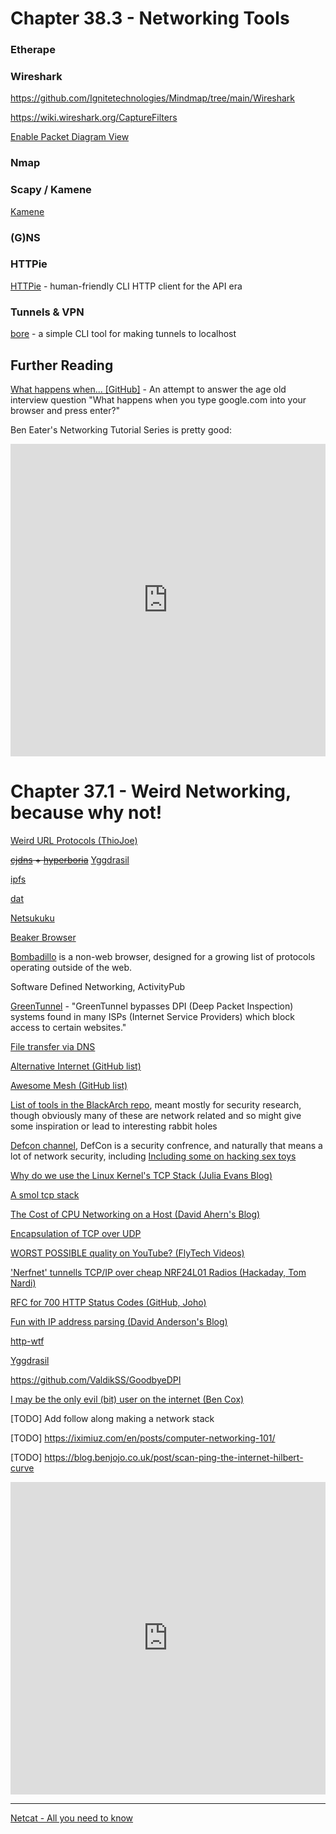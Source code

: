 # Chapter 38.3 - Networking Tools

### Etherape

### Wireshark

https://github.com/Ignitetechnologies/Mindmap/tree/main/Wireshark

https://wiki.wireshark.org/CaptureFilters

[Enable Packet Diagram View](https://www.cellstream.com/reference-reading/tipsandtricks/541-wireshark-packetdiagram)

### Nmap

### Scapy / Kamene

[Kamene](https://kamene.readthedocs.io/en/latest/introduction.html)

### (G)NS

### HTTPie 

[HTTPie](https://github.com/httpie/httpie) - human-friendly CLI HTTP client for the API era

### Tunnels & VPN

[bore](https://github.com/ekzhang/bore) - a simple CLI tool for making tunnels to localhost

## Further Reading

[What happens when... [GitHub]](https://github.com/alex/what-happens-when) - An attempt to answer the age old interview question "What happens when you type google.com into your browser and press enter?"

Ben Eater's Networking Tutorial Series is pretty good:

<iframe width="100%" height="500" src="https://www.youtube.com/embed/videoseries?list=PLowKtXNTBypH19whXTVoG3oKSuOcw_XeW" frameborder="0" allow="accelerometer; autoplay; clipboard-write; encrypted-media; gyroscope; picture-in-picture" allowfullscreen></iframe>



# Chapter 37.1 - Weird Networking, because why not!

[Weird URL Protocols (ThioJoe)](https://www.youtube.com/watch?v=WcLmMLqnKCM)

~~[cjdns](https://github.com/cjdelisle/cjdns) + [hyperboria](https://hyperboria.net)~~ [Yggdrasil](https://sudonull.com/post/31578-CJDNS-is-dead-long-live-Yggdrasil)

[ipfs](https://ipfs.io)

[dat](https://dat.foundation)

[Netsukuku](http://netsukuku.freaknet.org)

[Beaker Browser](https://beakerbrowser.com)

[Bombadillo](https://bombadillo.colorfield.space) is a non-web browser, designed for a growing list of protocols operating outside of the web.

Software Defined Networking, ActivityPub

[GreenTunnel](https://github.com/SadeghHayeri/GreenTunnel) - "GreenTunnel bypasses DPI (Deep Packet Inspection) systems found in many ISPs (Internet Service Providers) which block access to certain websites."

[File transfer via DNS](https://github.com/leonjza/dnsfilexfer)

[Alternative Internet (GitHub list)](https://github.com/redecentralize/alternative-internet)

[Awesome Mesh (GitHub list)](https://github.com/moarpepes/awesome-mesh)

[List of tools in the BlackArch repo](https://blackarch.org/tools.html), meant mostly for security research, though obviously many of these are network related and so might give some inspiration or lead to interesting rabbit holes

[Defcon channel](https://www.youtube.com/user/DEFCONConference/videos), DefCon is a security confrence, and naturally that means a lot of network security, including [Including some on hacking sex toys](https://www.youtube.com/watch?v=RnxcPeemHSc&ab_channel=DEFCONConference)

[Why do we use the Linux Kernel's TCP Stack (Julia Evans Blog)](https://jvns.ca/blog/2016/06/30/why-do-we-use-the-linux-kernels-tcp-stack/)

[A smol tcp stack](https://github.com/smoltcp-rs/smoltcp)

[The Cost of CPU Networking on a Host (David Ahern's Blog)](https://people.kernel.org/dsahern/the-cpu-cost-of-networking-on-a-host)

[Encapsulation of TCP over UDP](https://tools.ietf.org/id/draft-cheshire-tcp-over-udp-00.html)

[WORST POSSIBLE quality on YouTube? (FlyTech Videos)](https://youtu.be/uc9USAE6nJ0)

['Nerfnet' tunnells TCP/IP over cheap NRF24L01 Radios (Hackaday, Tom Nardi) ](https://hackaday.com/2020/12/04/nerfnet-tunnels-tcp-ip-over-nrf24l01-radios/)

[RFC for 700 HTTP Status Codes (GitHub, Joho)](https://github.com/joho/7XX-rfc)

[Fun with IP address parsing (David Anderson's Blog)](https://blog.dave.tf/post/ip-addr-parsing/)

[http-wtf](https://httptoolkit.tech/blog/http-wtf/)

[Yggdrasil](https://yggdrasil-network.github.io)

https://github.com/ValdikSS/GoodbyeDPI

[I may be the only evil (bit) user on the internet (Ben Cox)](https://blog.benjojo.co.uk/post/evil-bit-RFC3514-real-world-usage)

[TODO] Add follow along making a network stack

[TODO] https://iximiuz.com/en/posts/computer-networking-101/

[TODO] https://blog.benjojo.co.uk/post/scan-ping-the-internet-hilbert-curve

<iframe width="100%" height="500" src="https://www.youtube.com/embed/NHh3J_4CpMM" title="Dialup Modem Transcription MIDI" frameborder="0" allow="accelerometer; autoplay; clipboard-write; encrypted-media; gyroscope; picture-in-picture" allowfullscreen></iframe>

---

[Netcat - All you need to know](https://blog.ikuamike.io/posts/2021/netcat/)





<script>
    document.getElementById("netMenu").open = true;
</script>
